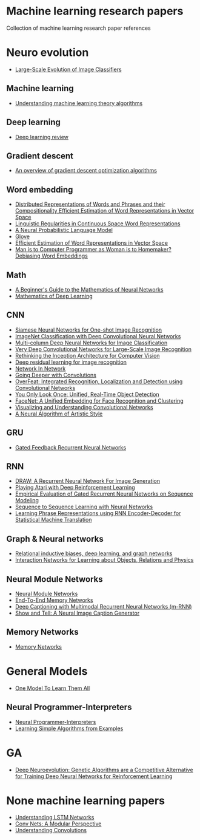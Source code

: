 # Machine learning research papers

Collection of machine learning research paper references 

# Neuro evolution

* [Large-Scale Evolution of Image Classifiers](https://arxiv.org/pdf/1703.01041.pdf)

## Machine learning

* [Understanding machine learning theory algorithms](https://www.cs.huji.ac.il/~shais/UnderstandingMachineLearning/understanding-machine-learning-theory-algorithms.pdf)

## Deep learning

* [Deep learning review](https://www.cs.toronto.edu/~hinton/absps/NatureDeepReview.pdf)

## Gradient descent

* [An overview of gradient descent optimization algorithms](https://arxiv.org/abs/1609.04747)

## Word embedding 

* [Distributed Representations of Words and Phrases and their Compositionality
Efficient Estimation of Word Representations in Vector Space](https://arxiv.org/abs/1310.4546)
* [Linguistic Regularities in Continuous Space Word Representations](https://www.aclweb.org/anthology/N13-1090)
* [A Neural Probabilistic Language Model](http://www.jmlr.org/papers/volume3/bengio03a/bengio03a.pdf)
* [Glove](https://nlp.stanford.edu/pubs/glove.pdf)
* [Efficient Estimation of Word Representations in Vector Space](https://arxiv.org/pdf/1301.3781.pdf)
* [Man is to Computer Programmer as Woman is to Homemaker? Debiasing Word Embeddings](https://arxiv.org/abs/1607.06520)


## Math

* [A Beginner's Guide to the Mathematics of Neural Networks](http://citeseerx.ist.psu.edu/viewdoc/download?doi=10.1.1.161.3556&rep=rep1&type=pdf&fbclid=IwAR3OWInStoLwXtfjglO2XeQj1X7NNHBKPzzEou4At4GeYVGpx_zDkUEliz4)
* [Mathematics of Deep Learning](https://arxiv.org/abs/1712.04741)

## CNN

* [Siamese Neural Networks for One-shot Image Recognition](https://www.cs.cmu.edu/~rsalakhu/papers/oneshot1.pdf)
* [ImageNet Classification with Deep Convolutional
Neural Networks](https://papers.nips.cc/paper/4824-imagenet-classification-with-deep-convolutional-neural-networks.pdf)
* [Multi-column Deep Neural Networks for Image Classification](https://arxiv.org/abs/1202.2745)
* [Very Deep Convolutional Networks for Large-Scale Image Recognition](https://arxiv.org/abs/1409.1556)
* [Rethinking the Inception Architecture for Computer Vision](https://arxiv.org/abs/1512.00567)
* [Deep residual learning for image recognition](https://arxiv.org/abs/1512.03385)
* [Network In Network](https://arxiv.org/pdf/1312.4400.pdf)
* [Going Deeper with Convolutions](https://arxiv.org/abs/1409.4842)
* [OverFeat: Integrated Recognition, Localization and Detection using Convolutional Networks](https://arxiv.org/pdf/1312.6229.pdf)
* [You Only Look Once: Unified, Real-Time Object Detection](https://arxiv.org/abs/1506.02640)
* [FaceNet: A Unified Embedding for Face Recognition and Clustering](https://arxiv.org/pdf/1503.03832.pdf)
* [Visualizing and Understanding Convolutional Networks](https://arxiv.org/abs/1311.2901)
* [A Neural Algorithm of Artistic Style](https://arxiv.org/abs/1508.06576)

## GRU

* [Gated Feedback Recurrent Neural Networks](https://arxiv.org/abs/1502.02367)
 
## RNN

* [DRAW: A Recurrent Neural Network For Image Generation](https://arxiv.org/abs/1502.04623)
* [Playing Atari with Deep Reinforcement Learning](https://arxiv.org/abs/1312.5602)
* [Empirical Evaluation of Gated Recurrent Neural Networks on Sequence Modeling](https://arxiv.org/pdf/1412.3555.pdf)
* [Sequence to Sequence Learning with Neural Networks](https://arxiv.org/abs/1409.3215)
* [Learning Phrase Representations using RNN Encoder-Decoder for Statistical Machine Translation](https://arxiv.org/abs/1406.1078)


## Graph & Neural networks

* [Relational inductive biases, deep learning, and graph networks](https://arxiv.org/abs/1806.01261)
* [Interaction Networks for Learning about Objects,
Relations and Physics](https://arxiv.org/pdf/1612.00222.pdf)

## Neural Module Networks

* [Neural Module Networks](https://arxiv.org/abs/1511.02799)
* [End-To-End Memory Networks](https://arxiv.org/pdf/1503.08895.pdf)
* [Deep Captioning with Multimodal Recurrent Neural Networks (m-RNN)](https://arxiv.org/abs/1412.6632)
* [Show and Tell: A Neural Image Caption Generator](https://arxiv.org/abs/1411.4555)

## Memory Networks 

* [Memory Networks](https://arxiv.org/pdf/1410.3916.pdf)

# General Models

* [One Model To Learn Them All](https://arxiv.org/abs/1706.05137)

## Neural Programmer-Interpreters

* [Neural Programmer-Interpreters](https://arxiv.org/abs/1511.06279)
* [Learning Simple Algorithms from Examples](https://arxiv.org/abs/1511.07275)

# GA

* [Deep Neuroevolution: Genetic Algorithms are a Competitive Alternative for
Training Deep Neural Networks for Reinforcement Learning](https://arxiv.org/abs/1712.06567)

# None machine learning papers

* [Understanding LSTM Networks](https://colah.github.io/posts/2015-08-Understanding-LSTMs/)
* [Conv Nets: A Modular Perspective](https://colah.github.io/posts/2014-07-Conv-Nets-Modular)
* [Understanding Convolutions](http://colah.github.io/posts/2014-07-Understanding-Convolutions/)
